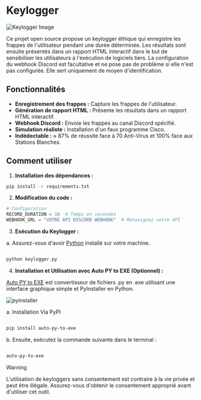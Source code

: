 # Keylogger

![Keylogger Image](https://moonlock.com/2023/09/Keylogger-analysis-header.png)

Ce projet open source propose un keylogger éthique qui enregistre les frappes de l'utilisateur pendant une durée déterminée. Les résultats sont ensuite présentés dans un rapport HTML interactif dans le but de sensibiliser les utilisateurs à l'exécution de logiciels tiers. La configuration du webhook Discord est facultative et ne pose pas de problème si elle n'est pas configurée. Elle sert uniquement de moyen d'identification.

## Fonctionnalités

- **Enregistrement des frappes :** Capture les frappes de l'utilisateur.
- **Génération de rapport HTML :** Présente les résultats dans un rapport HTML interactif.
- **Webhook Discord :** Envoie les frappes au canal Discord spécifié.
- **Simulation réaliste :** Installation d'un faux programme Cisco.
- **Indédectable :** ≈ 87% de réussite face à 70 Anti-Virus et 100% face aux Stations Blanches.

## Comment utiliser

1. **Installation des dépendances :**
  ```bash 
  pip install -r requirements.txt
```
2. **Modification du code :**

```python
# Configuration
RECORD_DURATION = 10  # Temps en secondes
WEBHOOK_URL = "VOTRE API DISCORD WEBHOOK"  # Renseignez votre API
```

3. **Exécution du Keylogger :**

a. Assurez-vous d'avoir [Python](https://www.python.org/) installé sur votre machine.
  ```bash 

  python keylogger.py
```
4. **Installation et Utilisation avec Auto PY to EXE (Optionnel) :**

[Auto PY to EXE](https://pypi.org/project/auto-py-to-exe/) est convertisseur de fichiers .py en .exe utilisant une interface graphique simple et PyInstaller en Python.

![pyinstaller](https://s13.gifyu.com/images/S0BmI.gif)

a. Installation Via PyPI
```bash

pip install auto-py-to-exe
```
b. Ensuite, exécutez la commande suivante dans le terminal :
```bash

auto-py-to-exe
```
> [!WARNING]
> L'utilisation de keyloggers sans consentement est contraire à la vie privée et peut être illégale. Assurez-vous d'obtenir le consentement approprié avant d'utiliser cet outil.
